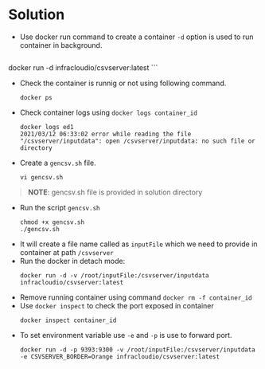 # Solution
  - Use docker run command to create a container `-d` option is used to run container in background.
    ```console
   docker run -d infracloudio/csvserver:latest
    ```
  - Check the container is runnig or not using following command.
     ```console
    docker ps
    ```
  - Check container logs using `docker logs container_id`
    ```console
    docker logs ed1
    2021/03/12 06:33:02 error while reading the file "/csvserver/inputdata": open /csvserver/inputdata: no such file or directory
    ```
  - Create a `gencsv.sh` file.
    ```console
    vi gencsv.sh
	```
> **NOTE**: gencsv.sh file is provided in solution directory

  - Run the script `gencsv.sh`
    ```console
    chmod +x gencsv.sh
    ./gencsv.sh
	  ```
  - It will create a file name called as `inputFile` which we need to provide in container at path `/csvserver`
  - Run the docker in detach mode:
    ```console
    docker run -d -v /root/inputFile:/csvserver/inputdata infracloudio/csvserver:latest
    ```
  - Remove running container using command `docker rm -f container_id`
  - Use `docker inspect` to check the port exposed in container
    ```console
    docker inspect container_id
    ```
  - To set environment variable use `-e` and `-p` is use to forward port.
    ```console
    docker run -d -p 9393:9300 -v /root/inputFile:/csvserver/inputdata -e CSVSERVER_BORDER=Orange infracloudio/csvserver:latest
    ```

